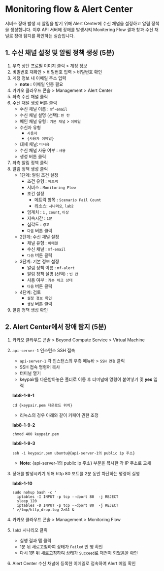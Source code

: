 # Monitoring flow & Alert Center

서비스 장애 발생 시 알림을 받기 위해 Alert Center에 수신 채널을 설정하고 알림 정책을 생성합니다. 이후 API 서버에 장애를 발생시켜 Monitering Flow 결과 창과 수신 채널로 장애 탐지를 확인하는 실습입니다.

## 1. 수신 채널 설정 및 알림 정책 생성 (5분)

1. 우측 상단 프로필 이미지 클릭 > 계정 정보
2. 비밀번호 재확인 > 비밀번호 입력 > 비밀번호 확인
3. 계정 정보 내 이메일 주소 입력
    - **note :** 이메일 인증 필요
4. 카카오 클라우드 콘솔 > Management > Alert Center
5. 좌측 수신 채널 클릭
6. 수신 채널 생성 버튼 클릭
    - 수신 채널 이름 : `mf-email`
    - 수신 채널 설명 (선택): `빈 칸`
    - 메인 채널 유형 : `기본 채널` > `이메일`
    - 수신자 유형
        - `사용자`
        - `{사용자 이메일}`
    - 대체 채널: `미사용`
    - 수신 채널 사용 여부 : `사용`
    - 생성 버튼 클릭
7. 좌측 알림 정책 클릭
8. 알림 정책 생성 클릭
    - 1단계: 알림 조건 설정
        - 조건 유형 : `메트릭`
        - 서비스 : `Monitoring Flow`
        - 조건 설정
            - 메트릭 항목 : `Scenario Fail Count`
            - 리소스: `시나리오`, `lab2`
        - 임계치 : `1` , `count`, `이상`
        - 지속시간 : `1분`
        - 심각도 : `경고`
        - `다음` 버튼 클릭
    - 2단계: 수신 채널 설정
        - 채널 유형 : `이메일`
        - 수신 채널 : `mf-email`
        - `다음` 버튼 클릭
    - 3단계: 기본 정보 설정
        - 알림 정책 이름 : `mf-alert`
        - 알림 정책 설명 (선택) : `빈 칸`
        - 사용 여부 : `기본 체크 상태`
        - `다음` 버튼 클릭
    - 4단계: 검토
        - `설정 정보 확인`
        - `생성` 버튼 클릭
9. 알림 정책 생성 확인

## 2. Alert Center에서 장애 탐지 (5분)

1. 카카오 클라우드 콘솔 > Beyond Compute Service > Virtual Machine
2. `api-server-1` 인스턴스 SSH 접속
    - `api-server-1` 각 인스턴스의 우측 메뉴바 > `SSH 연결` 클릭
    - SSH 접속 명령어 복사
    - 터미널 열기
    - keypair를 다운받아놓은 폴더로 이동 후 터미널에 명령어 붙여넣기 및 **yes** 입력
      
    **lab8-1-9-1**
    ```
    cd {keypair.pem 다운로드 위치}
    ```
        
    - 리눅스의 경우 아래와 같이 키페어 권한 조정
        
    **lab8-1-9-2**
        
    ```
    chmod 400 keypair.pem
    ```
        
    **lab8-1-9-3**
        
    ```
    ssh -i keypair.pem ubuntu@{api-server-1의 public ip 주소}
    ```
    - **Note**: {api-server-1의 public ip 주소} 부분을 복사한 각 IP 주소로 교체
   
3. 장애를 발생시키기 위해 http 80 포트를 2분 동안 차단하는 명령어 실행
    
    **lab8-1-10**

    ```
    sudo nohup bash -c '
      iptables -I INPUT -p tcp --dport 80  -j REJECT
      sleep 120
      iptables -D INPUT -p tcp --dport 80  -j REJECT
    ' >/tmp/http_drop.log 2>&1 &
    ```
    
4. 카카오 클라우드 콘솔 > Management > Monitoring Flow
5. `lab2` 시나리오 클릭
    - 실행 결과 탭 클릭
    - 1분 뒤 새로고침하여 상태가 `Failed` 인 행 확인
    - 다시 1분 뒤 새로고침하여 상태가 `Succeed`로 재전이 되었음을 확인
6. Alert Center 수신 채널에 등록한 이메일로 접속하여 Alert 메일 확인
